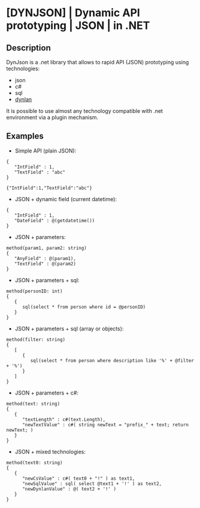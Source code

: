 # [DYNJSON] | Dynamic API prototyping | JSON | in .NET

## Description
DynJson is a .net library that allows to rapid API (JSON) prototyping using technologies:
 + json
 + c#
 + sql
 + [dynlan](https://github.com/b-y-t-e/DynLan)

It is possible to use almost any technology compatible with .net environment via a plugin mechanism.

## Examples
 + Simple API (plain JSON):
```
{
   "IntField" : 1,
   "TextField" : "abc"
}
```
```
{"IntField":1,"TextField":"abc"}
```

 + JSON + dynamic field (current datetime):
```
{
   "IntField" : 1,
   "DateField" : @(getdatetime())
}
```

 + JSON + parameters:
```
method(param1, param2: string)
{
   "AnyField" : @(param1),
   "TextField" : @(param2)
}
```

 + JSON + parameters + sql:
```
method(personID: int)
{
   {
      sql(select * from person where id = @personID)
   }
}
```

 + JSON + parameters + sql (array or objects):
```
method(filter: string)
{
   [
      {
         sql(select * from person where description like '%' + @filter + '%')
      }
   ]
}
```

 + JSON + parameters + c#:
```
method(text: string)
{
   {
      "textLength" : c#(text.Length),
      "newTextValue" : c#( string newText = "prefix_" + text; return newText; )
   }
}
```

 + JSON + mixed technologies:
```
method(text0: string)
{
   {
      "newCsValue" : c#( text0 + "!" ) as text1,
      "newSqlValue" : sql( select @text1 + '!' ) as text2,
      "newDynlanValue" : @( text2 + '!' )
   }
}
```

